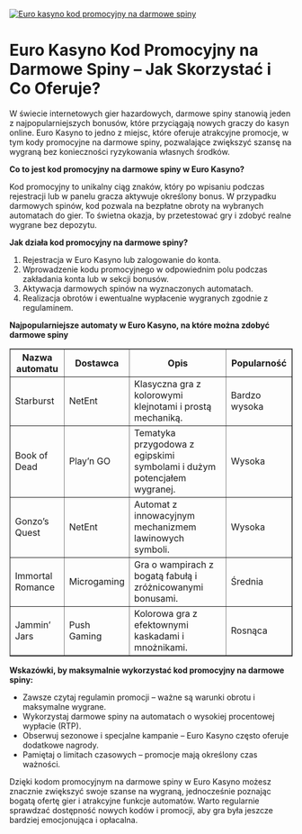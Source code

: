 [![Euro kasyno kod promocyjny na darmowe spiny](https://123-caf.pages.dev/gitsignup.png)](https://vrmoo.ru/Bt82HjjY)

<h1>Euro Kasyno Kod Promocyjny na Darmowe Spiny – Jak Skorzystać i Co Oferuje?</h1> <p>W świecie internetowych gier hazardowych, darmowe spiny stanowią jeden z najpopularniejszych bonusów, które przyciągają nowych graczy do kasyn online. Euro Kasyno to jedno z miejsc, które oferuje atrakcyjne promocje, w tym kody promocyjne na darmowe spiny, pozwalające zwiększyć szansę na wygraną bez konieczności ryzykowania własnych środków.</p>  <p><strong>Co to jest kod promocyjny na darmowe spiny w Euro Kasyno?</strong></p> <p>Kod promocyjny to unikalny ciąg znaków, który po wpisaniu podczas rejestracji lub w panelu gracza aktywuje określony bonus. W przypadku darmowych spinów, kod pozwala na bezpłatne obroty na wybranych automatach do gier. To świetna okazja, by przetestować gry i zdobyć realne wygrane bez depozytu.</p>  <p><strong>Jak działa kod promocyjny na darmowe spiny?</strong></p> <ol>   <li>Rejestracja w Euro Kasyno lub zalogowanie do konta.</li>   <li>Wprowadzenie kodu promocyjnego w odpowiednim polu podczas zakładania konta lub w sekcji bonusów.</li>   <li>Aktywacja darmowych spinów na wyznaczonych automatach.</li>   <li>Realizacja obrotów i ewentualne wypłacenie wygranych zgodnie z regulaminem.</li> </ol>  <p><strong>Najpopularniejsze automaty w Euro Kasyno, na które można zdobyć darmowe spiny</strong></p> <table border="1" cellpadding="8" cellspacing="0">   <thead>     <tr>       <th>Nazwa automatu</th>       <th>Dostawca</th>       <th>Opis</th>       <th>Popularność</th>     </tr>   </thead>   <tbody>     <tr>       <td>Starburst</td>       <td>NetEnt</td>       <td>Klasyczna gra z kolorowymi klejnotami i prostą mechaniką.</td>       <td>Bardzo wysoka</td>     </tr>     <tr>       <td>Book of Dead</td>       <td>Play’n GO</td>       <td>Tematyka przygodowa z egipskimi symbolami i dużym potencjałem wygranej.</td>       <td>Wysoka</td>     </tr>     <tr>       <td>Gonzo’s Quest</td>       <td>NetEnt</td>       <td>Automat z innowacyjnym mechanizmem lawinowych symboli.</td>       <td>Wysoka</td>     </tr>     <tr>       <td>Immortal Romance</td>       <td>Microgaming</td>       <td>Gra o wampirach z bogatą fabułą i zróżnicowanymi bonusami.</td>       <td>Średnia</td>     </tr>     <tr>       <td>Jammin’ Jars</td>       <td>Push Gaming</td>       <td>Kolorowa gra z efektownymi kaskadami i mnożnikami.</td>       <td>Rosnąca</td>     </tr>   </tbody> </table>  <p><strong>Wskazówki, by maksymalnie wykorzystać kod promocyjny na darmowe spiny:</strong></p> <ul>   <li>Zawsze czytaj regulamin promocji – ważne są warunki obrotu i maksymalne wygrane.</li>   <li>Wykorzystaj darmowe spiny na automatach o wysokiej procentowej wypłacie (RTP).</li>   <li>Obserwuj sezonowe i specjalne kampanie – Euro Kasyno często oferuje dodatkowe nagrody.</li>   <li>Pamiętaj o limitach czasowych – promocje mają określony czas ważności.</li> </ul>  <p>Dzięki kodom promocyjnym na darmowe spiny w Euro Kasyno możesz znacznie zwiększyć swoje szanse na wygraną, jednocześnie poznając bogatą ofertę gier i atrakcyjne funkcje automatów. Warto regularnie sprawdzać dostępność nowych kodów i promocji, aby gra była jeszcze bardziej emocjonująca i opłacalna.</p>